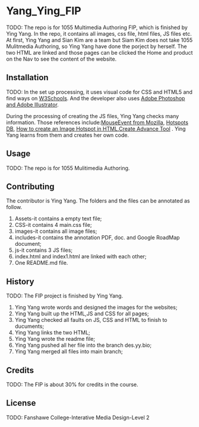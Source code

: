 # Yang_Ying_FIP

TODO: The repo is for 1055 Multimedia Authoring  FIP, which is finished by Ying Yang. In the repo, it contains all images, css file, html files, JS files etc. At first, Ying Yang and Sian Kim are a team but Siam Kim does not take 1055 Mulitmedia Authoring, so Ying Yang have done the porject by herself.
The two HTML are linked and those pages can be clicked the Home and product on the Nav to see the content of the website.

## Installation
TODO: In the set up processing, it uses visual code for CSS and HTML5 and find ways on [W3Schools](https://www.w3schools.com/). 
And the developer also uses [Adobe Photoshop and Adobe Illustrator](https://www.adobe.com/ca_fr/).

During the processing of creating the JS files, Ying Yang checks many information. Those references include:[MouseEvent from Mozilla](https://developer.mozilla.org/en-US/docs/Web/API/MouseEvent), [Hotspots DB](https://www.youtube.com/watch?v=0KhQwrUso7A), [How to create an Image Hotspot in HTML](https://www.youtube.com/watch?v=BtsTfC3x6Yc),[Create Advance Tool](https://www.youtube.com/watch?v=e_jEquJo7y8&t=2500s) . Ying Yang learns from them and creates her own code.
## Usage
TODO: The repo is for 1055 Mulitimedia Authoring.

## Contributing
The contributor is Ying Yang. The folders and the files can be annotated as follow.
1. Assets-it contains a empty text file;
2. CSS-it contains 4 main.css file;
3. images-it contains all image files;
4. includes-it contains the annotation PDF, doc. and Google RoadMap document;
5. js-it contains 3 JS files;
6. index.html and index1.html are linked with each other;
8. One README.md file.

## History
TODO: 
The FIP project is finished by Ying Yang.
1. Ying Yang wrote words and designed the images for the websites;
2. Ying Yang built up the HTML,JS and CSS  for all pages;
3. Ying Yang checked all faults on JS, CSS and HTML to finish to ducuments; 
4. Ying Yang links the two HTML;
5. Ying Yang wrote the readme file;
6. Ying Yang pushed all her file into the branch des.yy.bio;
7. Ying Yang merged all files into main branch;


## Credits
TODO: The FIP is about 30% for credits in the course.

## License
TODO: Fanshawe College-Interative Media Design-Level 2
